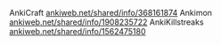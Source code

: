AnkiCraft [ankiweb.net/shared/info/368161874](https://ankiweb.net/shared/info/368161874)
Ankimon [ankiweb.net/shared/info/1908235722](https://ankiweb.net/shared/info/1908235722)
AnkiKillstreaks [ankiweb.net/shared/info/1562475180](https://ankiweb.net/shared/info/1562475180)
